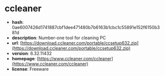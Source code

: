 # ccleaner

- **hash**: 0ae6007426d1741887cbf1dee471480b7b6163b1cbc1c55891e152f6150b381d
- **description**: Number-one tool for cleaning PC
- **url**: [https://download.ccleaner.com/portable/ccsetup632.zip](https://download.ccleaner.com/portable/ccsetup632.zip)
- **version**: 6.32.11432
- **homepage**: [https://www.ccleaner.com/ccleaner](https://www.ccleaner.com/ccleaner)
- **license**: Freeware

